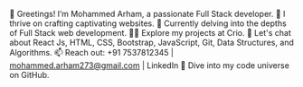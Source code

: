 👋 Greetings! I’m Mohammed Arham, a passionate Full Stack developer.
👀 I thrive on crafting captivating websites.
🌱 Currently delving into the depths of Full Stack web development.
👨‍💻 Explore my projects at Crio.
💬 Let's chat about React Js, HTML, CSS, Bootstrap, JavaScript, Git, Data Structures, and Algorithms.
📫 Reach out: +91 7537812345 | mohammed.arham273@gmail.com | LinkedIn
🚀 Dive into my code universe on GitHub.




